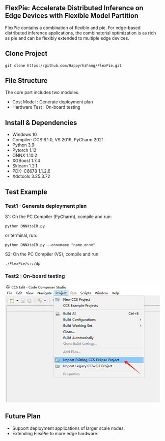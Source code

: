 ## FlexPie: Accelerate Distributed Inference on Edge Devices with Flexible Model Partition
FlexPie contains a combination of flexible and pie. For edge-based distributed inference applications, the combinatorial optimization is as rich as pie and can be flexibly extended to multiple edge devices.

## Clone Project
```
git clone https://github.com/Happyrhzhang/FlexPie.git
```

## File Structure
The core part includes two modules.
- Cost Model : Generate deployment plan 
- Hardware Test : On-board testing

## Install & Dependencies
- Windows 10
- Compiler: CCS 6.1.0, VS 2019, PyCharm 2021
- Python 3.9
- Pytorch 1.12
- ONNX 1.10.2
- XGBoost 1.7.4
- Sklearn 1.2.1 
- PDK: C6678 1.1.2.6
- Xdctools 3.25.3.72

## Test Example

### Test1 : Generate deployment plan 
S1: On the PC Compiler (PyCharm), compile and run:
```
python ONNXtoIR.py
```
or terminal, run:
```
python ONNXtoIR.py --onnxname "name.onnx"
```
S2: On the PC Compiler (VS), compile and run:
```
./FlexPie/src/dp
```
### Test2 : On-board testing 
<div align="center">
  <img src="https://github.com/Happyrhzhang/FlexPie/blob/main/Fig/2-1.jpg">
</div>


## Future Plan
- Support deployment applications of larger scale nodes.
- Extending FlexPie to more edge hardware.
